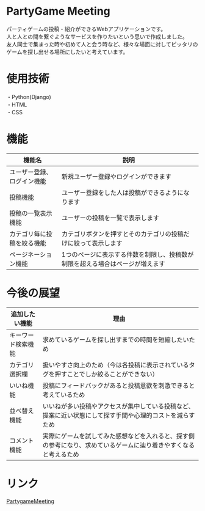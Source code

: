 # PartyGame Meeting
パーティゲームの投稿・紹介ができるWebアプリケーションです。  
人と人との間を繋ぐようなサービスを作りたいという思いで作成しました。  
友人同士で集まった時や初めて人と会う時など、様々な場面に対してピッタリのゲームを探し出せる場所にしたいと考えています。

# 使用技術
・Python(Django)  
・HTML  
・CSS

# 機能
機能名|説明
-|-
ユーザー登録、ログイン機能|新規ユーザー登録やログインができます　　
投稿機能|ユーザー登録をした人は投稿ができるようになります　　
投稿の一覧表示機能|ユーザーの投稿を一覧で表示します　　
カテゴリ毎に投稿を絞る機能|カテゴリボタンを押すとそのカテゴリの投稿だけに絞って表示します　　
ページネーション機能|1つのページに表示する件数を制限し、投稿数が制限を超える場合はページが増えます　　

# 今後の展望
追加したい機能|理由
-|-
キーワード検索機能|求めているゲームを探し出すまでの時間を短縮したいため
カテゴリ選択欄|扱いやすさ向上のため（今は各投稿に表示されているタグを押すことでしか絞ることができない）
いいね機能|投稿にフィードバックがあると投稿意欲を刺激できると考えているため
並べ替え機能|いいねが多い投稿やアクセスが集中している投稿など、提案に近い状態にして探す手間や心理的コストを減らすため
コメント機能|実際にゲームを試してみた感想などを入れると、探す側の参考になり、求めているゲームに辿り着きやすくなると考えるため

# リンク
[PartygameMeeting](https://nnnkkk000.github.io/partygame-meeting/partygame/templates/index.html)